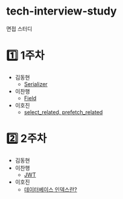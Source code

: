 # tech-interview-study

면접 스터디

# :one: 1주차

- 김동현
  - [Serializer](Python/Django/Serializer.md)
- 이찬행
  - [Field](Python/Django/Field.md)
- 이호진
  - [select_related, prefetch_related](Python/Django/select_related,%20prefetch_related.md)

# :two: 2주차

- 김동현
- 이찬행
  - [JWT](BE/jwt.md)
- 이호진
  - [데이터베이스 인덱스란?](Database/index.md)

